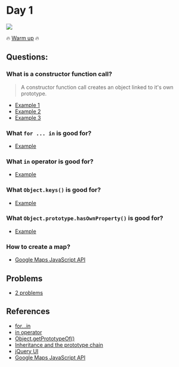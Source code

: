 # Day 1

![](https://38.media.tumblr.com/e12ea8cf82f72d9f1e42e7ee952d008b/tumblr_mrcbpkkvVH1rofsruo1_400.gif)

:fire: [Warm up](warm-up.md) :fire:

## Questions:

### What is a constructor function call?

> A constructor function call creates an object linked to it's own prototype.

+ [Example 1](http://jsbin.com/geceme/edit?js)
+ [Example 2](http://jsbin.com/ciduna/edit?js)
+ [Example 3](http://jsbin.com/qabayul/edit?js)

### What `for ... in` is good for?

+ [Example](http://jsbin.com/zafade/edit?js)

### What `in` operator is good for?

+ [Example](http://jsbin.com/nixugu/edit?js)

### What `Object.keys()` is good for?

+ [Example](http://jsbin.com/xaxayi/edit?js)

### What `Object.prototype.hasOwnProperty()` is good for?

+ [Example](http://jsbin.com/rusuwe/edit?js)

### How to create a map?

+ [Google Maps JavaScript API](https://developers.google.com/maps/documentation/javascript/examples/)

## Problems

+ [2 problems](problems.md)

## References

+ [for...in](https://developer.mozilla.org/en-US/docs/Web/JavaScript/Reference/Statements/for...in)
+ [in operator](https://developer.mozilla.org/en-US/docs/Web/JavaScript/Reference/Operators/in)
+ [Object.getPrototypeOf()](https://developer.mozilla.org/en-US/docs/Web/JavaScript/Reference/Global_Objects/Object/getPrototypeOf)
+ [Inheritance and the prototype chain](https://developer.mozilla.org/en/docs/Web/JavaScript/Inheritance_and_the_prototype_chain)
+ [jQuery UI](https://jqueryui.com/)
+ [Google Maps JavaScript API](https://developers.google.com/maps/documentation/javascript/examples/)
